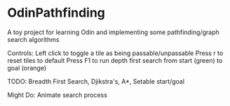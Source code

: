 # OdinPathfinding
A toy project for learning Odin and implementing some pathfinding/graph search algorithms

Controls:
Left click to toggle a tile as being passable/unpassable
Press r to reset tiles to default
Press F1 to run depth first search from start (green) to goal (orange)


TODO:
Breadth First Search,
Djikstra's,
A*,
Setable start/goal

Might Do:
Animate search process
